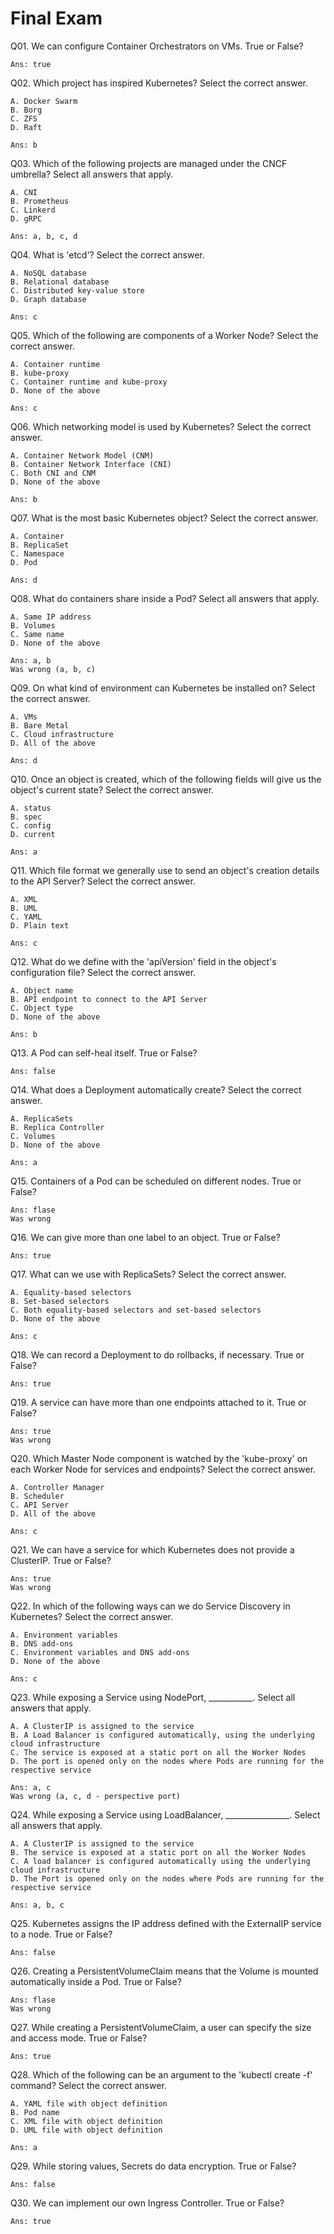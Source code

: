 Final Exam
==========

Q01. We can configure Container Orchestrators on VMs. True or False?

    Ans: true

Q02. Which project has inspired Kubernetes? Select the correct answer.

    A. Docker Swarm
    B. Borg
    C. ZFS
    D. Raft

    Ans: b

Q03. Which of the following projects are managed under the CNCF umbrella? Select all answers that apply.

    A. CNI
    B. Prometheus
    C. Linkerd
    D. gRPC

    Ans: a, b, c, d

Q04. What is 'etcd'? Select the correct answer.

    A. NoSQL database
    B. Relational database
    C. Distributed key-value store
    D. Graph database

    Ans: c

Q05. Which of the following are components of a Worker Node? Select the correct answer.

    A. Container runtime
    B. kube-proxy
    C. Container runtime and kube-proxy
    D. None of the above

    Ans: c

Q06. Which networking model is used by Kubernetes? Select the correct answer.

    A. Container Network Model (CNM)
    B. Container Network Interface (CNI)
    C. Both CNI and CNM
    D. None of the above

    Ans: b

Q07. What is the most basic Kubernetes object? Select the correct answer.

    A. Container
    B. ReplicaSet
    C. Namespace
    D. Pod

    Ans: d

Q08. What do containers share inside a Pod? Select all answers that apply.

    A. Same IP address
    B. Volumes
    C. Same name
    D. None of the above

    Ans: a, b
    Was wrong (a, b, c)

Q09. On what kind of environment can Kubernetes be installed on? Select the correct answer.

    A. VMs
    B. Bare Metal
    C. Cloud infrastructure
    D. All of the above

    Ans: d

Q10. Once an object is created, which of the following fields will give us the object's current state? Select the correct answer.

    A. status
    B. spec
    C. config
    D. current

    Ans: a

Q11. Which file format we generally use to send an object's creation details to the API Server? Select the correct answer.

    A. XML
    B. UML
    C. YAML
    D. Plain text

    Ans: c

Q12. What do we define with the 'apiVersion' field in the object's configuration file? Select the correct answer.

    A. Object name
    B. API endpoint to connect to the API Server
    C. Object type
    D. None of the above

    Ans: b

Q13. A Pod can self-heal itself. True or False?

    Ans: false

Q14. What does a Deployment automatically create? Select the correct answer.

    A. ReplicaSets
    B. Replica Controller
    C. Volumes
    D. None of the above

    Ans: a

Q15. Containers of a Pod can be scheduled on different nodes. True or False?

    Ans: flase
    Was wrong

Q16. We can give more than one label to an object. True or False?

    Ans: true

Q17. What can we use with ReplicaSets? Select the correct answer.

    A. Equality-based selectors
    B. Set-based selectors
    C. Both equality-based selectors and set-based selectors
    D. None of the above

    Ans: c

Q18. We can record a Deployment to do rollbacks, if necessary. True or False?

    Ans: true

Q19. A service can have more than one endpoints attached to it. True or False?

    Ans: true
    Was wrong

Q20. Which Master Node component is watched by the 'kube-proxy' on each Worker Node for services and endpoints? Select the correct answer.

    A. Controller Manager
    B. Scheduler
    C. API Server
    D. All of the above

    Ans: c

Q21. We can have a service for which Kubernetes does not provide a ClusterIP. True or False?

    Ans: true
    Was wrong

Q22. In which of the following ways can we do Service Discovery in Kubernetes? Select the correct answer.

    A. Environment variables
    B. DNS add-ons
    C. Environment variables and DNS add-ons
    D. None of the above

    Ans: c

Q23. While exposing a Service using NodePort, ___________. Select all answers that apply.

    A. A ClusterIP is assigned to the service
    B. A Load Balancer is configured automatically, using the underlying cloud infrastructure
    C. The service is exposed at a static port on all the Worker Nodes
    D. The port is opened only on the nodes where Pods are running for the respective service

    Ans: a, c
    Was wrong (a, c, d - perspective port)

Q24. While exposing a Service using LoadBalancer, ________________. Select all answers that apply.

    A. A ClusterIP is assigned to the service
    B. The service is exposed at a static port on all the Worker Nodes
    C. A load balancer is configured automatically using the underlying cloud infrastructure
    D. The Port is opened only on the nodes where Pods are running for the respective service

    Ans: a, b, c

Q25. Kubernetes assigns the IP address defined with the ExternalIP service to a node. True or False?

    Ans: false

Q26. Creating a PersistentVolumeClaim means that the Volume is mounted automatically inside a Pod. True or False?

    Ans: flase 
    Was wrong

Q27. While creating a PersistentVolumeClaim, a user can specify the size and access mode. True or False?

    Ans: true

Q28. Which of the following can be an argument to the 'kubectl create -f' command? Select the correct answer.

    A. YAML file with object definition
    B. Pod name
    C. XML file with object definition
    D. UML file with object definition

    Ans: a

Q29. While storing values, Secrets do data encryption. True or False?

    Ans: false

Q30. We can implement our own Ingress Controller. True or False?

    Ans: true
